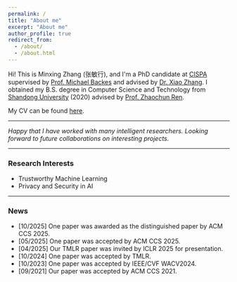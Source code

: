 ```yaml
---
permalink: /
title: "About me"
excerpt: "About me"
author_profile: true
redirect_from: 
  - /about/
  - /about.html
---
```


Hi! This is Minxing Zhang (张敏行), and I'm a PhD candidate at <a href="https://cispa.de/en" target="_blank">CISPA</a> supervised by <a href="https://michaelbackes.eu/" target="_blank">Prof. Michael Backes</a> and advised by <a href="https://xiao-zhang.net/" target="_blank">Dr. Xiao Zhang</a>. I obtained my B.S. degree in Computer Science and Technology from <a href="https://www.sdu.edu.cn/" target="_blank">Shandong University</a> (2020) advised by <a href="https://renzhaochun.github.io/" target="_blank">Prof. Zhaochun Ren</a>.

My CV can be found [here](CV.pdf).

---

_Happy that I have worked with many intelligent researchers._
_Looking forward to future collaborations on interesting projects._

---

### Research Interests

- Trustworthy Machine Learning
- Privacy and Security in AI

---

### News

- [10/2025] One paper was awarded as the distinguished paper by ACM CCS 2025.
- [05/2025] One paper was accepted by ACM CCS 2025.
- [04/2025] Our TMLR paper was invited by ICLR 2025 for presentation.
- [10/2024] One paper was accepted by TMLR.
- [10/2023] One paper was accepted by IEEE/CVF WACV2024.
- [09/2021] Our paper was accepted by ACM CCS 2021.
